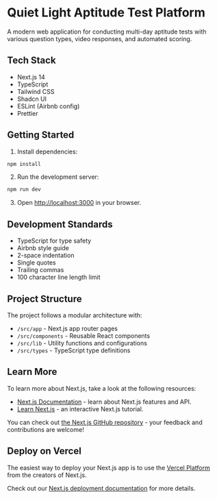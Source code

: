 # Quiet Light Aptitude Test Platform

A modern web application for conducting multi-day aptitude tests with various question types, video responses, and automated scoring.

## Tech Stack

- Next.js 14
- TypeScript
- Tailwind CSS
- Shadcn UI
- ESLint (Airbnb config)
- Prettier

## Getting Started

1. Install dependencies:
```bash
npm install
```

2. Run the development server:
```bash
npm run dev
```

3. Open [http://localhost:3000](http://localhost:3000) in your browser.

## Development Standards

- TypeScript for type safety
- Airbnb style guide
- 2-space indentation
- Single quotes
- Trailing commas
- 100 character line length limit

## Project Structure

The project follows a modular architecture with:

- `/src/app` - Next.js app router pages
- `/src/components` - Reusable React components
- `/src/lib` - Utility functions and configurations
- `/src/types` - TypeScript type definitions

## Learn More

To learn more about Next.js, take a look at the following resources:

- [Next.js Documentation](https://nextjs.org/docs) - learn about Next.js features and API.
- [Learn Next.js](https://nextjs.org/learn) - an interactive Next.js tutorial.

You can check out [the Next.js GitHub repository](https://github.com/vercel/next.js) - your feedback and contributions are welcome!

## Deploy on Vercel

The easiest way to deploy your Next.js app is to use the [Vercel Platform](https://vercel.com/new?utm_medium=default-template&filter=next.js&utm_source=create-next-app&utm_campaign=create-next-app-readme) from the creators of Next.js.

Check out our [Next.js deployment documentation](https://nextjs.org/docs/app/building-your-application/deploying) for more details.
